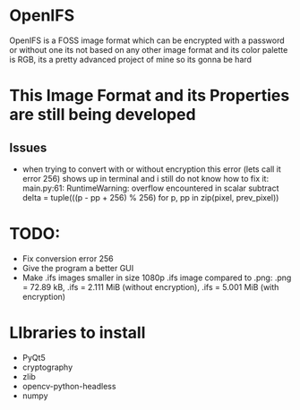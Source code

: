 # OpenIFS
OpenIFS is a FOSS image format which can be encrypted with a password or without one its not based on any other image format and its color palette is RGB, its a pretty advanced project of mine so its gonna be hard

# This Image Format and its Properties are still being developed
## Issues
- when trying to convert with or without encryption this error (lets call it error 256) shows up in terminal and i still do not know how to fix it: main.py:61: RuntimeWarning: overflow encountered in scalar subtract
  delta = tuple(((p - pp + 256) % 256) for p, pp in zip(pixel, prev_pixel))

# TODO:
- Fix conversion error 256
- Give the program a better GUI
- Make .ifs images smaller in size 1080p .ifs image compared to .png: .png = 72.89 kB, .ifs = 2.111 MiB (without encryption), .ifs = 5.001 MiB (with encryption)

# LIbraries to install
- PyQt5
- cryptography
- zlib
- opencv-python-headless
- numpy
